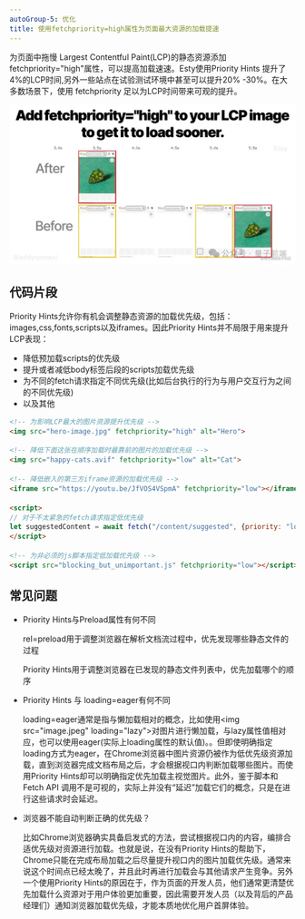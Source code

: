 ```yaml
---
autoGroup-5: 优化
title: 使用fetchpriority=high属性为页面最大资源的加载提速
---
```

为页面中拖慢 Largest Contentful Paint(LCP)的静态资源添加 fetchpriority="high"属性，可以提高加载速速。Esty使用Priority Hints  提升了 4%的LCP时间,另外一些站点在试验测试环境中甚至可以提升20% -30%。在大多数场景下，使用 fetchpriority 足以为LCP时间带来可观的提升。

![fetchpriority](./images/42.png)

## 代码片段
Priority Hints允许你有机会调整静态资源的加载优先级，包括：images,css,fonts,scripts以及iframes。因此Priority Hints并不局限于用来提升LCP表现：
- 降低预加载scripts的优先级
- 提升或者减低body标签后段的scripts加载优先级
- 为不同的fetch请求指定不同优先级(比如后台执行的行为与用户交互行为之间的不同优先级)
- 以及其他
```html
<!-- 为影响LCP最大的图片资源提升优先级 --> 
<img src="hero-image.jpg" fetchpriority="high" alt="Hero">

<!-- 降低下面这张在顺序加载时最靠前的图片的加载优先级 --> 
<img src="happy-cats.avif" fetchpriority="low" alt="Cat">

<!-- 降低嵌入的第三方iframe资源的加载优先级 --> 
<iframe src="https://youtu.be/JfVOS4VSpmA" fetchpriority="low"></iframe>

<script> 
// 对于不太紧急的fetch请求指定低优先级
let suggestedContent = await fetch("/content/suggested", {priority: "low"}); 
</script>

<!-- 为非必须的js脚本指定低加载优先级 -->
<script src="blocking_but_unimportant.js" fetchpriority="low"></script>
```
## 常见问题
- Priority Hints与Preload属性有何不同

    rel=preload用于调整浏览器在解析文档流过程中，优先发现哪些静态文件的过程

    Priority Hints用于调整浏览器在已发现的静态文件列表中，优先加载哪个的顺序

- Priority Hints 与 loading=eager有何不同

    loading=eager通常是指与懒加载相对的概念，比如使用&lt;img src="image.jpeg" loading="lazy"&gt;对图片进行懒加载，与lazy属性值相对应，也可以使用eager(实际上loading属性的默认值)。。但即使明确指定loading方式为eager，在Chrome浏览器中图片资源仍被作为低优先级资源加载，直到浏览器完成文档布局之后，才会根据视口内判断加载哪些图片。而使用Priority Hints却可以明确指定优先加载主视觉图片。此外，鉴于脚本和 Fetch API 调用不是可视的，实际上并没有“延迟”加载它们的概念，只是在进行这些请求时会延迟。

- 浏览器不能自动判断正确的优先级？

    比如Chrome浏览器确实具备启发式的方法，尝试根据视口内的内容，编排合适优先级对资源进行加载。也就是说，在没有Priority Hints的帮助下，Chrome只能在完成布局加载之后尽量提升视口内的图片加载优先级。通常来说这个时间点已经太晚了，并且此时再进行加载会与其他请求产生竞争。另外一个使用Priority Hints的原因在于，作为页面的开发人员，他们通常更清楚优先加载什么资源对于用户体验更加重要，因此需要开发人员（以及背后的产品经理们）通知浏览器加载优先级，才能本质地优化用户首屏体验。

